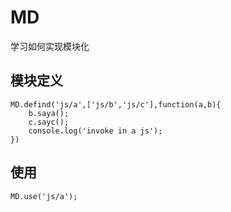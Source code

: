 # MD
学习如何实现模块化

## 模块定义 ##
```
MD.defind('js/a',['js/b','js/c'],function(a,b){
    b.saya();
    c.sayc();
    console.log('invoke in a js');
})
```
## 使用 ##
```
MD.use('js/a');
